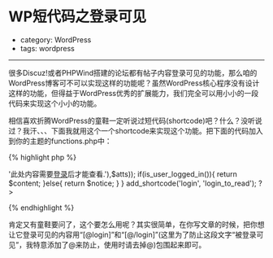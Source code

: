# WP短代码之登录可见
- category: WordPress
- tags: wordpress

---

很多Discuz!或者PHPWind搭建的论坛都有帖子内容登录可见的功能，那么咱的WordPress博客可不可以实现这样的功能呢？虽然WordPress核心程序没有设计这样的功能，但得益于WordPress优秀的扩展能力，我们完全可以用小小的一段代码来实现这个小小的功能。

相信喜欢折腾WordPress的童鞋一定听说过短代码(shortcode)吧？什么？没听说过？我汗、、、下面我就用这个一个shortcode来实现这个功能。把下面的代码加入到你的主题的functions.php中：

{% highlight php %}
<?php
    /**
    * 短代码之登录可见
    * @author 乱了感觉(http://messense.me)
    */
    function login_to_read($atts,$content=null) {
        extract(shortcode_atts(array("notice"=>'<span class="login-to-read">此处内容需要<a href="'. wp_login_url(get_permalink()).'" title="登录">登录</a>后才能查看.</span>'),$atts));
        if(is_user_logged_in()){
            return $content;
        }else{
            return $notice;
        }
    }
    
    add_shortcode('login', 'login_to_read');
?>
{% endhighlight %}

肯定又有童鞋要问了，这个要怎么用呢？其实很简单，在你写文章的时候，把你想让它登录可见的内容用“[@login]”和“[@/login]”(这里为了防止这段文字“被登录可见”，我特意添加了@来防止，使用时请去掉@)包围起来即可。